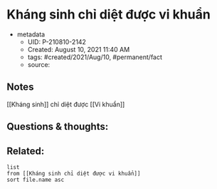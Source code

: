 ---
---

# Kháng sinh chỉ diệt được vi khuẩn

- metadata
	- UID: P-210810-2142
	- Created: August 10, 2021 11:40 AM
	- tags: #created/2021/Aug/10, #permanent/fact 
	- source: 

## Notes
[[Kháng sinh]] chỉ diệt được [[Vi khuẩn]]

## Questions & thoughts:

## Related:
```dataview
list
from [[Kháng sinh chỉ diệt được vi khuẩn]]
sort file.name asc
```
